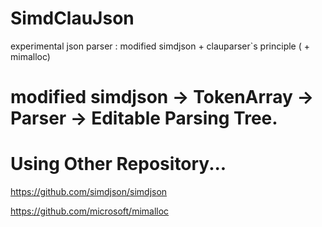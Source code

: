 # SimdClauJson
experimental json parser : modified simdjson + clauparser`s principle ( + mimalloc) 
# modified simdjson -> TokenArray -> Parser -> Editable Parsing Tree.

# Using Other Repository...
https://github.com/simdjson/simdjson

https://github.com/microsoft/mimalloc
